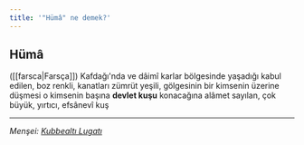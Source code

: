 ```yaml
---
title: '"Hümâ" ne demek?'
---
```


## Hümâ
([[farsca|Farsça]]) Kafdağı'nda ve dâimî karlar bölgesinde yaşadığı kabul edilen, boz renkli, kanatları zümrüt yeşili, gölgesinin bir kimsenin üzerine düşmesi o kimsenin başına **devlet kuşu** konacağına alâmet sayılan, çok büyük, yırtıcı, efsânevî kuş

---
*Menşei: [Kubbealtı Lugatı](https://www.lugatim.com/s/hüma)*